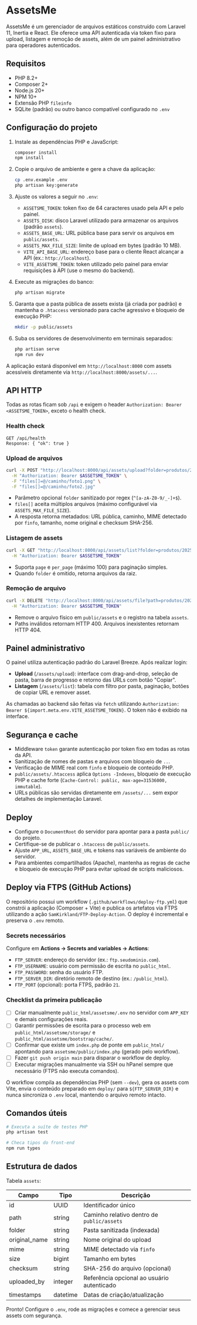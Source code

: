 # AssetsMe

AssetsMe é um gerenciador de arquivos estáticos construído com Laravel 11, Inertia e React. Ele oferece uma API autenticada via token fixo para upload, listagem e remoção de assets, além de um painel administrativo para operadores autenticados.

## Requisitos

- PHP 8.2+
- Composer 2+
- Node.js 20+
- NPM 10+
- Extensão PHP `fileinfo`
- SQLite (padrão) ou outro banco compatível configurado no `.env`

## Configuração do projeto

1. Instale as dependências PHP e JavaScript:

   ```bash
   composer install
   npm install
   ```

2. Copie o arquivo de ambiente e gere a chave da aplicação:

   ```bash
   cp .env.example .env
   php artisan key:generate
   ```

3. Ajuste os valores a seguir no `.env`:

   - `ASSETSME_TOKEN`: token fixo de 64 caracteres usado pela API e pelo painel.
   - `ASSETS_DISK`: disco Laravel utilizado para armazenar os arquivos (padrão `assets`).
   - `ASSETS_BASE_URL`: URL pública base para servir os arquivos em `public/assets`.
   - `ASSETS_MAX_FILE_SIZE`: limite de upload em bytes (padrão 10 MB).
   - `VITE_API_BASE_URL`: endereço base para o cliente React alcançar a API (ex.: `http://localhost`).
   - `VITE_ASSETSME_TOKEN`: token utilizado pelo painel para enviar requisições à API (use o mesmo do backend).

4. Execute as migrações do banco:

   ```bash
   php artisan migrate
   ```

5. Garanta que a pasta pública de assets exista (já criada por padrão) e mantenha o `.htaccess` versionado para cache agressivo e bloqueio de execução PHP:

   ```bash
   mkdir -p public/assets
   ```

6. Suba os servidores de desenvolvimento em terminais separados:

   ```bash
   php artisan serve
   npm run dev
   ```

A aplicação estará disponível em `http://localhost:8000` com assets acessíveis diretamente via `http://localhost:8000/assets/...`.

## API HTTP

Todas as rotas ficam sob `/api` e exigem o header `Authorization: Bearer <ASSETSME_TOKEN>`, exceto o health check.

### Health check

```http
GET /api/health
Response: { "ok": true }
```

### Upload de arquivos

```bash
curl -X POST "http://localhost:8000/api/assets/upload?folder=produtos/2025" \
  -H "Authorization: Bearer $ASSETSME_TOKEN" \
  -F "files[]=@/caminho/foto1.png" \
  -F "files[]=@/caminho/foto2.jpg"
```

- Parâmetro opcional `folder` sanitizado por regex (`^[a-zA-Z0-9/_-]+$`).
- `files[]` aceita múltiplos arquivos (máximo configurável via `ASSETS_MAX_FILE_SIZE`).
- A resposta retorna metadados: URL pública, caminho, MIME detectado por `finfo`, tamanho, nome original e checksum SHA-256.

### Listagem de assets

```bash
curl -X GET "http://localhost:8000/api/assets/list?folder=produtos/2025" \
  -H "Authorization: Bearer $ASSETSME_TOKEN"
```

- Suporta `page` e `per_page` (máximo 100) para paginação simples.
- Quando `folder` é omitido, retorna arquivos da raiz.

### Remoção de arquivo

```bash
curl -X DELETE "http://localhost:8000/api/assets/file?path=produtos/2025/foto1.png" \
  -H "Authorization: Bearer $ASSETSME_TOKEN"
```

- Remove o arquivo físico em `public/assets` e o registro na tabela `assets`.
- Paths inválidos retornam HTTP 400. Arquivos inexistentes retornam HTTP 404.

## Painel administrativo

O painel utiliza autenticação padrão do Laravel Breeze. Após realizar login:

- **Upload** (`/assets/upload`): interface com drag-and-drop, seleção de pasta, barra de progresso e retorno das URLs com botão "Copiar".
- **Listagem** (`/assets/list`): tabela com filtro por pasta, paginação, botões de copiar URL e remover asset.

As chamadas ao backend são feitas via `fetch` utilizando `Authorization: Bearer ${import.meta.env.VITE_ASSETSME_TOKEN}`. O token não é exibido na interface.

## Segurança e cache

- Middleware `token` garante autenticação por token fixo em todas as rotas da API.
- Sanitização de nomes de pastas e arquivos com bloqueio de `..`.
- Verificação de MIME real com `finfo` e bloqueio de conteúdo PHP.
- `public/assets/.htaccess` aplica `Options -Indexes`, bloqueio de execução PHP e cache forte (`Cache-Control: public, max-age=31536000, immutable`).
- URLs públicas são servidas diretamente em `/assets/...` sem expor detalhes de implementação Laravel.

## Deploy

- Configure o `DocumentRoot` do servidor para apontar para a pasta `public/` do projeto.
- Certifique-se de publicar o `.htaccess` de `public/assets`.
- Ajuste `APP_URL`, `ASSETS_BASE_URL` e tokens nas variáveis de ambiente do servidor.
- Para ambientes compartilhados (Apache), mantenha as regras de cache e bloqueio de execução PHP para evitar upload de scripts maliciosos.

## Deploy via FTPS (GitHub Actions)

O repositório possui um workflow (`.github/workflows/deploy-ftp.yml`) que constrói a aplicação (Composer + Vite) e publica os artefatos via FTPS utilizando a ação `SamKirkland/FTP-Deploy-Action`. O deploy é incremental e preserva o `.env` remoto.

### Secrets necessários

Configure em **Actions → Secrets and variables → Actions**:

- `FTP_SERVER`: endereço do servidor (ex.: `ftp.seudominio.com`).
- `FTP_USERNAME`: usuário com permissão de escrita no `public_html`.
- `FTP_PASSWORD`: senha do usuário FTP.
- `FTP_SERVER_DIR`: diretório remoto de destino (ex.: `/public_html`).
- `FTP_PORT` (opcional): porta FTPS, padrão `21`.

### Checklist da primeira publicação

- [ ] Criar manualmente `public_html/assetsme/.env` no servidor com `APP_KEY` e demais configurações reais.
- [ ] Garantir permissões de escrita para o processo web em `public_html/assetsme/storage/` e `public_html/assetsme/bootstrap/cache/`.
- [ ] Confirmar que existe um `index.php` de ponte em `public_html/` apontando para `assetsme/public/index.php` (gerado pelo workflow).
- [ ] Fazer `git push origin main` para disparar o workflow de deploy.
- [ ] Executar migrações manualmente via SSH ou hPanel sempre que necessário (FTPS não executa comandos).

O workflow compila as dependências PHP (sem `--dev`), gera os assets com Vite, envia o conteúdo preparado em `deploy/` para `${FTP_SERVER_DIR}` e nunca sincroniza o `.env` local, mantendo o arquivo remoto intacto.

## Comandos úteis

```bash
# Executa a suíte de testes PHP
php artisan test

# Checa tipos do front-end
npm run types
```

## Estrutura de dados

Tabela `assets`:

| Campo         | Tipo     | Descrição                                         |
|---------------|----------|---------------------------------------------------|
| id            | UUID     | Identificador único                               |
| path          | string   | Caminho relativo dentro de `public/assets`        |
| folder        | string   | Pasta sanitizada (indexada)                       |
| original_name | string   | Nome original do upload                           |
| mime          | string   | MIME detectado via `finfo`                        |
| size          | bigint   | Tamanho em bytes                                  |
| checksum      | string   | SHA-256 do arquivo (opcional)                     |
| uploaded_by   | integer  | Referência opcional ao usuário autenticado        |
| timestamps    | datetime | Datas de criação/atualização                      |

Pronto! Configure o `.env`, rode as migrações e comece a gerenciar seus assets com segurança.
